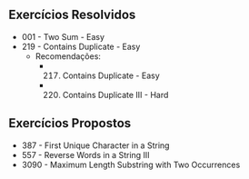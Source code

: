 ## Exercícios Resolvidos

- 001 - Two Sum - Easy
- 219 - Contains Duplicate - Easy
    - Recomendações:
        - 217. Contains Duplicate - Easy
        - 220. Contains Duplicate III - Hard

## Exercícios Propostos
- 387 - First Unique Character in a String
- 557 - Reverse Words in a String III
- 3090 - Maximum Length Substring with Two Occurrences